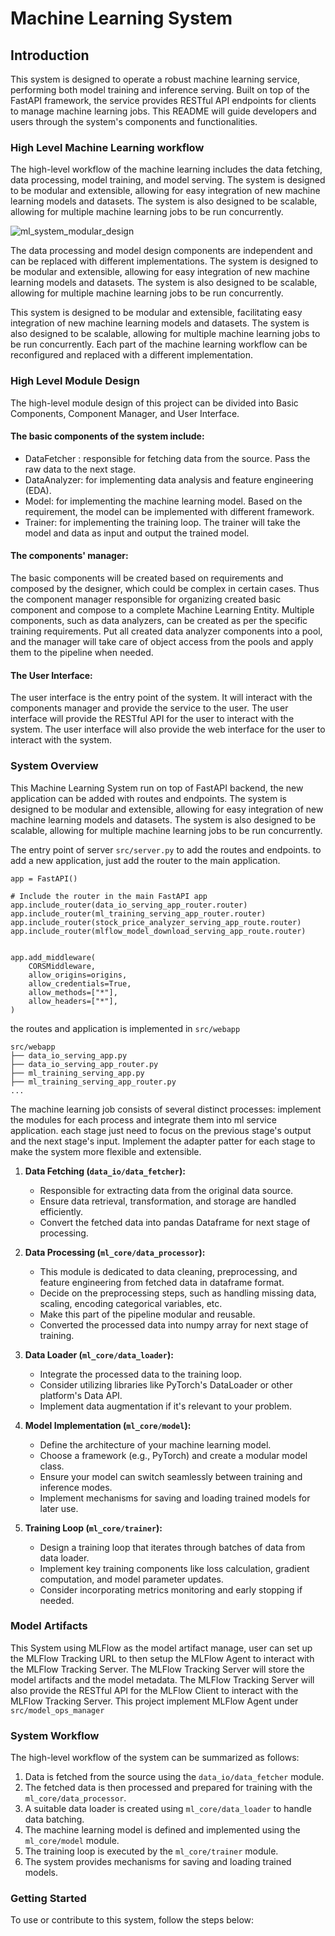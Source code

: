 # Machine Learning System

## Introduction

This system is designed to operate a robust machine learning service, performing both model training and inference serving. Built on top of the FastAPI framework, the service provides RESTful API endpoints for clients to manage machine learning jobs. This README will guide developers and users through the system's components and functionalities.

### High Level Machine Learning workflow

The high-level workflow of the machine learning includes the data fetching, data processing, model training, and model serving. The system is designed to be modular and extensible, allowing for easy integration of new machine learning models and datasets. The system is also designed to be scalable, allowing for multiple machine learning jobs to be run concurrently.

![ml_system_modular_design](https://hackmd.io/_uploads/SkKzUocgR.png)

The data processing and model design components are independent and can be replaced with different implementations. The system is designed to be modular and extensible, allowing for easy integration of new machine learning models and datasets. The system is also designed to be scalable, allowing for multiple machine learning jobs to be run concurrently.

This system is designed to be modular and extensible, facilitating easy integration of new machine learning models and datasets. The system is also designed to be scalable, allowing for multiple machine learning jobs to be run concurrently. Each part of the machine learning workflow can be reconfigured and replaced with a different implementation.

### High Level Module Design

The high-level module design of this project can be divided into Basic Components, Component Manager, and User Interface.

#### The basic components of the system include:
* DataFetcher : responsible for fetching data from the source. Pass the raw data to the next stage.
* DataAnalyzer: for implementing data analysis and feature engineering (EDA).
* Model: for implementing the machine learning model. Based on the requirement, the model can be implemented with different framework.
* Trainer: for implementing the training loop. The trainer will take the model and data as input and output the trained model.

#### The components' manager:
The basic components will be created based on requirements and composed by the designer, which could be complex in certain cases. Thus the component manager responsible for organizing created basic component and compose to a complete Machine Learning Entity.
Multiple components, such as data analyzers, can be created as per the specific training requirements. Put all created data analyzer components into a pool, and the manager will take care of object access from the pools and apply them to the pipeline when needed.

#### The User Interface:
The user interface is the entry point of the system. It will interact with the components manager and provide the service to the user. The user interface will provide the RESTful API for the user to interact with the system. The user interface will also provide the web interface for the user to interact with the system.

### System Overview

This Machine Learning System run on top of FastAPI backend, the new application can be added with routes and endpoints. The system is designed to be modular and extensible, allowing for easy integration of new machine learning models and datasets. The system is also designed to be scalable, allowing for multiple machine learning jobs to be run concurrently.

The entry point of server `src/server.py` to add the routes and endpoints. to add a new application, just add the router to the main application.
```python=
app = FastAPI()

# Include the router in the main FastAPI app
app.include_router(data_io_serving_app_router.router)
app.include_router(ml_training_serving_app_router.router)
app.include_router(stock_price_analyzer_serving_app_route.router)
app.include_router(mlflow_model_download_serving_app_route.router)


app.add_middleware(
    CORSMiddleware,
    allow_origins=origins,
    allow_credentials=True,
    allow_methods=["*"],
    allow_headers=["*"],
)
```

the routes and application is implemented in `src/webapp`
```text=
src/webapp
├── data_io_serving_app.py
├── data_io_serving_app_router.py
├── ml_training_serving_app.py
├── ml_training_serving_app_router.py
...
```

The machine learning job consists of several distinct processes:
implement the modules for each process and integrate them into ml service application. each stage just need to focus on the previous stage's output and the next stage's input. Implement the adapter patter for each stage to make the system more flexible and extensible.

1. **Data Fetching (`data_io/data_fetcher`):**
   - Responsible for extracting data from the original data source.
   - Ensure data retrieval, transformation, and storage are handled efficiently.
   - Convert the fetched data into pandas Dataframe for next stage of processing.

2. **Data Processing (`ml_core/data_processor`):**
   - This module is dedicated to data cleaning, preprocessing, and feature engineering from fetched data in dataframe format.
   - Decide on the preprocessing steps, such as handling missing data, scaling, encoding categorical variables, etc.
   - Make this part of the pipeline modular and reusable.
   - Converted the processed data into numpy array for next stage of training.

3. **Data Loader (`ml_core/data_loader`):**
   - Integrate the processed data to the training loop.
   - Consider utilizing libraries like PyTorch's DataLoader or other platform's Data API.
   - Implement data augmentation if it's relevant to your problem.

4. **Model Implementation (`ml_core/model`):**
   - Define the architecture of your machine learning model.
   - Choose a framework (e.g., PyTorch) and create a modular model class.
   - Ensure your model can switch seamlessly between training and inference modes.
   - Implement mechanisms for saving and loading trained models for later use.

5. **Training Loop (`ml_core/trainer`):**
   - Design a training loop that iterates through batches of data from data loader.
   - Implement key training components like loss calculation, gradient computation, and model parameter updates.
   - Consider incorporating metrics monitoring and early stopping if needed.

### Model Artifacts
This System using MLFlow as the model artifact manage, user can set up the MLFlow Tracking URL to then setup the MLFlow Agent to interact with the MLFlow Tracking Server. The MLFlow Tracking Server will store the model artifacts and the model metadata. The MLFlow Tracking Server will also provide the RESTful API for the MLFlow Client to interact with the MLFlow Tracking Server. This project implement MLFlow Agent under `src/model_ops_manager`

### System Workflow

The high-level workflow of the system can be summarized as follows:

1. Data is fetched from the source using the `data_io/data_fetcher` module.
2. The fetched data is then processed and prepared for training with the `ml_core/data_processor`.
3. A suitable data loader is created using `ml_core/data_loader` to handle data batching.
4. The machine learning model is defined and implemented using the `ml_core/model` module.
5. The training loop is executed by the `ml_core/trainer` module.
6. The system provides mechanisms for saving and loading trained models.

### Getting Started

To use or contribute to this system, follow the steps below:
